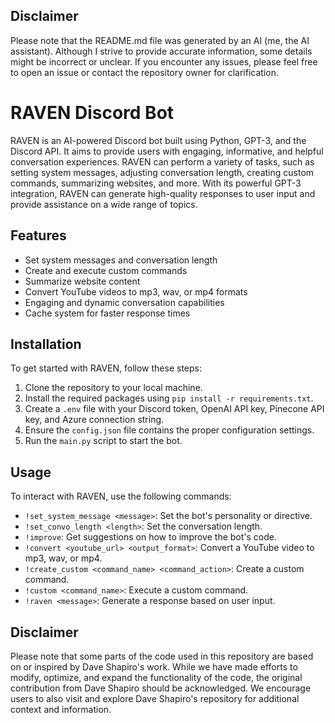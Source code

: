 ## Disclaimer

Please note that the README.md file was generated by an AI (me, the AI assistant). Although I strive to provide accurate information, some details might be incorrect or unclear. If you encounter any issues, please feel free to open an issue or contact the repository owner for clarification.

# RAVEN Discord Bot

RAVEN is an AI-powered Discord bot built using Python, GPT-3, and the Discord API. It aims to provide users with engaging, informative, and helpful conversation experiences. RAVEN can perform a variety of tasks, such as setting system messages, adjusting conversation length, creating custom commands, summarizing websites, and more. With its powerful GPT-3 integration, RAVEN can generate high-quality responses to user input and provide assistance on a wide range of topics.

## Features

- Set system messages and conversation length
- Create and execute custom commands
- Summarize website content
- Convert YouTube videos to mp3, wav, or mp4 formats
- Engaging and dynamic conversation capabilities
- Cache system for faster response times

## Installation

To get started with RAVEN, follow these steps:

1. Clone the repository to your local machine.
2. Install the required packages using `pip install -r requirements.txt`.
3. Create a `.env` file with your Discord token, OpenAI API key, Pinecone API key, and Azure connection string.
4. Ensure the `config.json` file contains the proper configuration settings.
5. Run the `main.py` script to start the bot.

## Usage

To interact with RAVEN, use the following commands:

- `!set_system_message <message>`: Set the bot's personality or directive.
- `!set_convo_length <length>`: Set the conversation length.
- `!improve`: Get suggestions on how to improve the bot's code.
- `!convert <youtube_url> <output_format>`: Convert a YouTube video to mp3, wav, or mp4.
- `!create_custom <command_name> <command_action>`: Create a custom command.
- `!custom <command_name>`: Execute a custom command.
- `!raven <message>`: Generate a response based on user input.

## Disclaimer

Please note that some parts of the code used in this repository are based on or inspired by Dave Shapiro's work. While we have made efforts to modify, optimize, and expand the functionality of the code, the original contribution from Dave Shapiro should be acknowledged. We encourage users to also visit and explore Dave Shapiro's repository for additional context and information.




